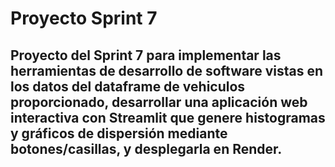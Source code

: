 # Proyecto Sprint 7
## Proyecto del Sprint 7 para implementar las herramientas de desarrollo de software vistas en los datos del dataframe de vehiculos proporcionado, desarrollar una aplicación web interactiva con Streamlit que genere histogramas y gráficos de dispersión mediante botones/casillas, y desplegarla en Render.
